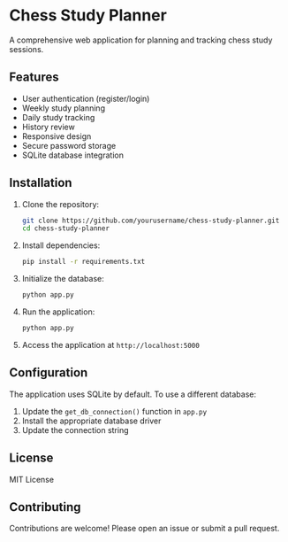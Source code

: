# Chess Study Planner

A comprehensive web application for planning and tracking chess study sessions.

## Features

- User authentication (register/login)
- Weekly study planning
- Daily study tracking
- History review
- Responsive design
- Secure password storage
- SQLite database integration

## Installation

1. Clone the repository:
   ```bash
   git clone https://github.com/yourusername/chess-study-planner.git
   cd chess-study-planner
   ```

2. Install dependencies:
   ```bash
   pip install -r requirements.txt
   ```

3. Initialize the database:
   ```bash
   python app.py
   ```

4. Run the application:
   ```bash
   python app.py
   ```

5. Access the application at `http://localhost:5000`

## Configuration

The application uses SQLite by default. To use a different database:

1. Update the `get_db_connection()` function in `app.py`
2. Install the appropriate database driver
3. Update the connection string

## License

MIT License

## Contributing

Contributions are welcome! Please open an issue or submit a pull request.